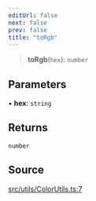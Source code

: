 ```yaml
---
editUrl: false
next: false
prev: false
title: "toRgb"
---
```


> **toRgb**(`hex`): `number`

## Parameters

• **hex**: `string`

## Returns

`number`

## Source

[src/utils/ColorUtils.ts:7](https://github.com/relishinc/dill-pixel/blob/10f512f7f577ca5e74162827f11215b28df5ca97/src/utils/ColorUtils.ts#L7)
